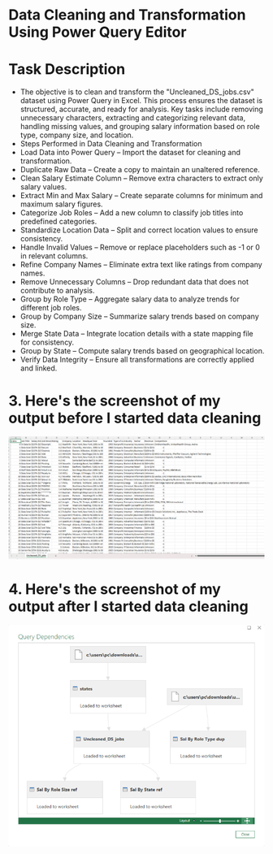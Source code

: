 # Data Cleaning and Transformation Using Power Query Editor

# Task Description

- The objective is to clean and transform the "Uncleaned_DS_jobs.csv" dataset using Power Query in Excel. This process ensures the dataset is structured, accurate, and ready for analysis. Key tasks include removing unnecessary characters, extracting and categorizing relevant data, handling missing values, and grouping salary information based on role type, company size, and location.
- Steps Performed in Data Cleaning and Transformation
- Load Data into Power Query – Import the dataset for cleaning and transformation.
- Duplicate Raw Data – Create a copy to maintain an unaltered reference.
- Clean Salary Estimate Column – Remove extra characters to extract only salary values.
- Extract Min and Max Salary – Create separate columns for minimum and maximum salary figures.
- Categorize Job Roles – Add a new column to classify job titles into predefined categories.
- Standardize Location Data – Split and correct location values to ensure consistency.
- Handle Invalid Values – Remove or replace placeholders such as -1 or 0 in relevant columns.
- Refine Company Names – Eliminate extra text like ratings from company names.
- Remove Unnecessary Columns – Drop redundant data that does not contribute to analysis.
- Group by Role Type – Aggregate salary data to analyze trends for different job roles.
- Group by Company Size – Summarize salary trends based on company size.
- Merge State Data – Integrate location details with a state mapping file for consistency.
- Group by State – Compute salary trends based on geographical location.
- Verify Data Integrity – Ensure all transformations are correctly applied and linked.

# 3. Here's the screenshot of my output before I started data cleaning
![screenshot](Midterm%20Task%202/images/PNG2.png)

# 4. Here's the screenshot of my output after I started data cleaning
![screenshot](https://github.com/Id0k3/EDM-Projects-Jhon-/raw/main/Midterm%20Task%202/images/PP1.png)
